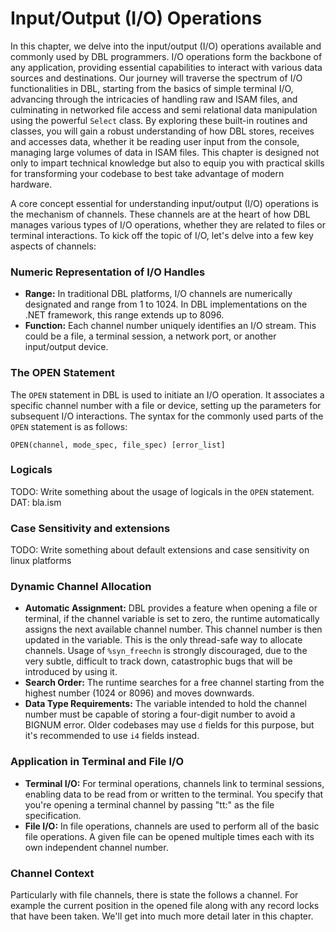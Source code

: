 # Input/Output (I/O) Operations

In this chapter, we delve into the input/output (I/O) operations available and commonly used by DBL programmers. I/O operations form the backbone of any application, providing essential capabilities to interact with various data sources and destinations. Our journey will traverse the spectrum of I/O functionalities in DBL, starting from the basics of simple terminal I/O, advancing through the intricacies of handling raw and ISAM files, and culminating in networked file access and semi relational data manipulation using the powerful `Select` class. By exploring these built-in routines and classes, you will gain a robust understanding of how DBL stores, receives and accesses data, whether it be reading user input from the console, managing large volumes of data in ISAM files. This chapter is designed not only to impart technical knowledge but also to equip you with practical skills for transforming your codebase to best take advantage of modern hardware.

A core concept essential for understanding input/output (I/O) operations is the mechanism of channels. These channels are at the heart of how DBL manages various types of I/O operations, whether they are related to files or terminal interactions. To kick off the topic of I/O, let's delve into a few key aspects of channels:

### Numeric Representation of I/O Handles
- **Range:** In traditional DBL platforms, I/O channels are numerically designated and range from 1 to 1024. In DBL implementations on the .NET framework, this range extends up to 8096.
- **Function:** Each channel number uniquely identifies an I/O stream. This could be a file, a terminal session, a network port, or another input/output device.

### The OPEN Statement
The `OPEN` statement in DBL is used to initiate an I/O operation. It associates a specific channel number with a file or device, setting up the parameters for subsequent I/O interactions. The syntax for the commonly used parts of the `OPEN` statement is as follows:

`OPEN(channel, mode_spec, file_spec) [error_list]`

### Logicals
TODO: Write something about the usage of logicals in the `OPEN` statement. DAT: bla.ism

### Case Sensitivity and extensions
TODO: Write something about default extensions and case sensitivity on linux platforms

### Dynamic Channel Allocation
- **Automatic Assignment:** DBL provides a feature when opening a file or terminal, if the channel variable is set to zero, the runtime automatically assigns the next available channel number. This channel number is then updated in the variable. This is the only thread-safe way to allocate channels. Usage of `%syn_freechn` is strongly discouraged, due to the very subtle, difficult to track down, catastrophic bugs that will be introduced by using it.
- **Search Order:** The runtime searches for a free channel starting from the highest number (1024 or 8096) and moves downwards.
- **Data Type Requirements:** The variable intended to hold the channel number must be capable of storing a four-digit number to avoid a BIGNUM error. Older codebases may use `d` fields for this purpose, but it's recommended to use `i4` fields instead.

### Application in Terminal and File I/O
- **Terminal I/O:** For terminal operations, channels link to terminal sessions, enabling data to be read from or written to the terminal. You specify that you're opening a terminal channel by passing "tt:" as the file specification.
- **File I/O:** In file operations, channels are used to perform all of the basic file operations. A given file can be opened multiple times each with its own independent channel number.

### Channel Context
Particularly with file channels, there is state the follows a channel. For example the current position in the opened file along with any record locks that have been taken. We'll get into much more detail later in this chapter.
